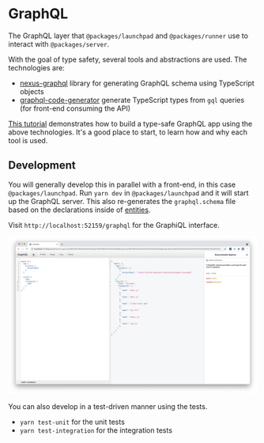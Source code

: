 # GraphQL

The GraphQL layer that `@packages/launchpad` and `@packages/runner` use to interact with `@packages/server`. 

With the goal of type safety, several tools and abstractions are used. The technologies are:

- [nexus-graphql](https://nexusjs.org/) library for generating GraphQL schema using TypeScript objects
- [graphql-code-generator](https://www.graphql-code-generator.com/) generate TypeScript types from `gql` queries (for front-end consuming the API)

[This tutorial](https://github.com/lmiller1990/vue-3-urql-example) demonstrates how to build a type-safe GraphQL app using the above technologies. It's a good place to start, to learn how and why each tool is used.

## Development

You will generally develop this in parallel with a front-end, in this case `@packages/launchpad`. Run `yarn dev` in `@packages/launchpad` and it will start up the GraphQL server. This also re-generates the `graphql.schema` file based on the declarations inside of [entities](https://github.com/cypress-io/cypress/blob/develop/packages/graphql/src/entities). 

Visit `http://localhost:52159/graphql` for the GraphiQL interface.

![graphql](./gql.png)

You can also develop in a test-driven manner using the tests.

- `yarn test-unit` for the unit tests
- `yarn test-integration` for the integration tests
